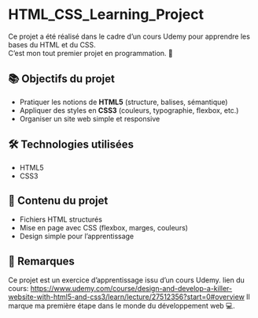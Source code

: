 # HTML_CSS_Learning_Project

Ce projet a été réalisé dans le cadre d’un cours Udemy pour apprendre les bases du HTML et du CSS.  
C’est mon tout premier projet en programmation. 🚀

## 📚 Objectifs du projet

- Pratiquer les notions de **HTML5** (structure, balises, sémantique)
- Appliquer des styles en **CSS3** (couleurs, typographie, flexbox, etc.)
- Organiser un site web simple et responsive

## 🛠️ Technologies utilisées

- HTML5
- CSS3

## 📂 Contenu du projet

- Fichiers HTML structurés
- Mise en page avec CSS (flexbox, marges, couleurs)
- Design simple pour l’apprentissage

## 📜 Remarques

Ce projet est un exercice d’apprentissage issu d’un cours Udemy.
lien du cours: https://www.udemy.com/course/design-and-develop-a-killer-website-with-html5-and-css3/learn/lecture/27512356?start=0#overview
Il marque ma première étape dans le monde du développement web 💻.
